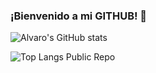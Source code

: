 ### ¡Bienvenido a mi GITHUB! 👋

![Alvaro's GitHub stats](https://stats-vercel-opal.vercel.app/api?username=Torres1373&count_private=true&show_icons=true&theme=dark)

![Top Langs Public Repo](https://stats-vercel-opal.vercel.app/api/top-langs/?username=Torres1373&count_private=true&theme=dark)

<!--
[![Visits Badge](https://badges.pufler.dev/visits/Torres1373/Torres1373)](https://badges.pufler.dev)
**Torres1373/Torres1373** is a ✨ _special_ ✨ repository because its `README.md` (this file) appears on your GitHub profile.

Here are some ideas to get you started:

- 🔭 I’m currently working on ...
- 🌱 I’m currently learning ...
- 👯 I’m looking to collaborate on ...
- 🤔 I’m looking for help with ...
- 💬 Ask me about ...
- 📫 How to reach me: ...
- 😄 Pronouns: ...
- ⚡ Fun fact: ...
-->

